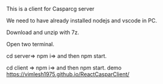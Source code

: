 This is a client for Casparcg server

We need to have already installed nodejs and vscode in PC.

Download and unzip with 7z.

Open two terminal.

cd server=> npm i=> and then npm start.

cd client => npm i=> and then npm start.
demo https://vimlesh1975.github.io/ReactCasparClient/
